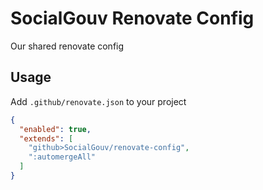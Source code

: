 # SocialGouv Renovate Config

Our shared renovate config

## Usage

Add `.github/renovate.json` to your project 

```json
{
  "enabled": true,
  "extends": [
    "github>SocialGouv/renovate-config",
    ":automergeAll"
  ]
}
```
